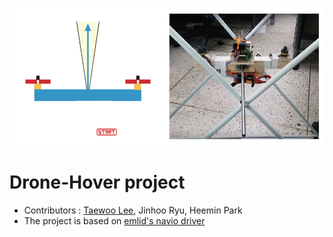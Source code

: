 <p align="center">
  <img src="./images/hover_drone.png" width="600" height="220">
</p>

# Drone-Hover project
- Contributors : [Taewoo Lee](https://github.com/TaeWoo21/), Jinhoo Ryu, Heemin Park
- The project is based on [emlid's navio driver](https://github.com/emlid/Navio2)
